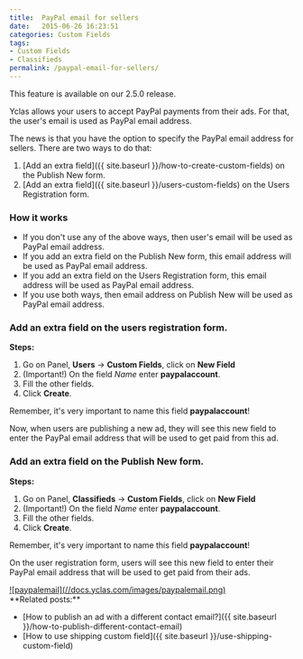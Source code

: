 ```yaml
---
title:  PayPal email for sellers
date:   2015-06-26 16:23:51
categories: Custom Fields
tags: 
- Custom Fields
- Classifieds
permalink: /paypal-email-for-sellers/
---
```

<div class="alert alert-warning">
<strong><i class="glyphicon glyphicon-warning-sign"></i> </strong> This feature is available on our 2.5.0 release.
</div>

Yclas allows your users to accept PayPal payments from their ads. For that, the user's email is used as PayPal email address. 

The news is that you have the option to specify the PayPal email address for sellers. There are two ways to do that:

1. [Add an extra field]({{ site.baseurl }}/how-to-create-custom-fields) on the Publish New form.
2. [Add an extra field]({{ site.baseurl }}/users-custom-fields) on the Users Registration form.

### How it works

- If you don't use any of the above ways, then user's email will be used as PayPal email address.
- If you add an extra field on the Publish New form, this email address will be used as PayPal email address.
- If you add an extra field on the Users Registration form, this email address will be used as PayPal email address.
- If you use both ways, then email address on Publish New will be used as PayPal email address.

### Add an extra field on the users registration form.

**Steps:**

1. Go on Panel, **Users** -> **Custom Fields**, click on **New Field**
2. (Important!) On the field _Name_ enter **paypalaccount**.
3. Fill the other fields.
4. Click **Create**.

Remember, it's very important to name this field **paypalaccount**!

Now, when users are publishing a new ad, they will see this new field to enter the PayPal email address that will be used to get paid from this ad.

### Add an extra field on the Publish New form.

**Steps:**

1. Go on Panel, **Classifieds** -> **Custom Fields**, click on **New Field**
2. (Important!) On the field _Name_ enter **paypalaccount**.
3. Fill the other fields.
4. Click **Create**.

Remember, it's very important to name this field **paypalaccount**!

On the user registration form, users will see this new field to enter their PayPal email address that will be used to get paid from their ads.

<a href="//docs.yclas.com/images/paypalemail.png" class="thumbnail gallery-item" data-gallery>
![paypalemail](//docs.yclas.com/images/paypalemail.png)
</a>

<br>
**Related posts:**

+ [How to publish an ad with a different contact email?]({{ site.baseurl }}/how-to-publish-different-contact-email)
+ [How to use shipping custom field]({{ site.baseurl }}/use-shipping-custom-field)